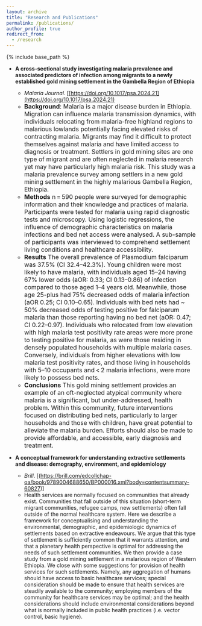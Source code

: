 ```yaml
---
layout: archive
title: "Research and Publications"
permalink: /publications/
author_profile: true
redirect_from:
  - /research
---
```


{% include base_path %}


* **A cross-sectional study investigating malaria prevalence and associated predictors of infection among migrants to a newly established gold mining settlement in the Gambella Region of Ethiopia**
  * *Malaria Journal*. [[https://doi.org/10.1017/psa.2024.21](https://doi.org/10.1017/psa.2024.21)
  * <font size = "3"> **Background**: Malaria is a major disease burden in Ethiopia. Migration can influence malaria transmission dynamics, with individuals relocating from malaria-free highland regions to malarious lowlands potentially facing elevated risks of contracting malaria. Migrants may find it difficult to protect themselves against malaria and have limited access to diagnosis or treatment. Settlers in gold mining sites are one type of migrant and are often neglected in malaria research yet may have particularly high malaria risk. This study was a malaria prevalence survey among settlers in a new gold mining settlement in the highly malarious Gambella Region, Ethiopia.
  * **Methods** n = 590 people were surveyed for demographic information and their knowledge and practices of malaria. Participants were tested for malaria using rapid diagnostic tests and microscopy. Using logistic regressions, the influence of demographic characteristics on malaria infections and bed net access were analysed. A sub-sample of participants was interviewed to comprehend settlement living conditions and healthcare accessibility.
  * **Results** The overall prevalence of Plasmodium falciparum was 37.5% (CI 32.4–42.3%). Young children were most likely to have malaria, with individuals aged 15–24 having 67% lower odds (aOR: 0.33; CI 0.13–0.86) of infection compared to those aged 1–4 years old. Meanwhile, those age 25-plus had 75% decreased odds of malaria infection (aOR 0.25; CI 0.10–0.65). Individuals with bed nets had ~ 50% decreased odds of testing positive for falciparum malaria than those reporting having no bed net (aOR: 0.47; CI 0.22–0.97). Individuals who relocated from low elevation with high malaria test positivity rate areas were more prone to testing positive for malaria, as were those residing in densely populated households with multiple malaria cases. Conversely, individuals from higher elevations with low malaria test positivity rates, and those living in households with 5–10 occupants and < 2 malaria infections, were more likely to possess bed nets.
  * **Conclusions** This gold mining settlement provides an example of an oft-neglected atypical community where malaria is a significant, but under-addressed, health problem. Within this community, future interventions focused on distributing bed nets, particularly to larger households and those with children, have great potential to alleviate the malaria burden. Efforts should also be made to provide affordable, and accessible, early diagnosis and treatment. </font>
  
* **A conceptual framework for understanding extractive settlements and disease: demography, environment, and epidemiology**
  * *Brill*. [(https://brill.com/edcollchap-oa/book/9789004688650/BP000016.xml?body=contentsummary-60827)]
   * Health services are normally focused on communities that already exist. Communities that fall outside of this situation (short-term migrant communities, refugee camps, new settlements) often fall outside of the normal healthcare system. Here we describe a framework for conceptualising and understanding the environmental, demographic, and epidemiologic dynamics of settlements based on extractive endeavours. We argue that this type of settlement is sufficiently common that it warrants attention, and that a planetary health perspective is optimal for addressing the needs of such settlement communities. We then provide a case study from a gold mining settlement in a malarious region of Western Ethiopia. We close with some suggestions for provision of health services for such settlements. Namely, any aggregation of humans should have access to basic healthcare services; special consideration should be made to ensure that health services are steadily available to the community; employing members of the community for healthcare services may be optimal; and the health considerations should include environmental considerations beyond what is normally included in public health practices (i.e. vector control, basic hygiene).

